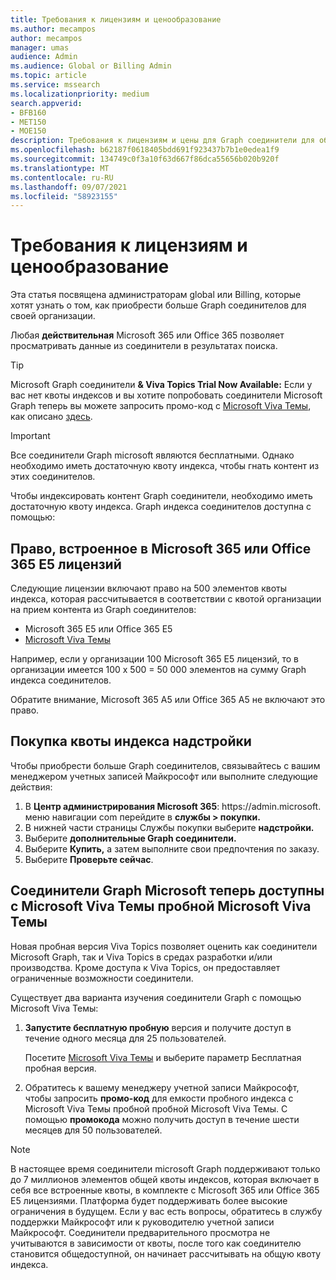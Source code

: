 ```yaml
---
title: Требования к лицензиям и ценообразование
ms.author: mecampos
author: mecampos
manager: umas
audience: Admin
ms.audience: Global or Billing Admin
ms.topic: article
ms.service: mssearch
ms.localizationpriority: medium
search.appverid:
- BFB160
- MET150
- MOE150
description: Требования к лицензиям и цены для Graph соединители для общего просмотра Поиск (Майкрософт)
ms.openlocfilehash: b62187f0618405bdd691f923437b7b1e0edea1f9
ms.sourcegitcommit: 134749c0f3a10f63d667f86dca55656b020b920f
ms.translationtype: MT
ms.contentlocale: ru-RU
ms.lasthandoff: 09/07/2021
ms.locfileid: "58923155"
---
```

<!---Previous ms.author: rusamai --->

# <a name="license-requirements-and-pricing"></a>Требования к лицензиям и ценообразование

Эта статья посвящена администраторам global или Billing, которые хотят узнать о том, как приобрести больше Graph соединителов для своей организации.

Любая **действительная** Microsoft 365 или Office 365 позволяет просматривать данные из соединители в результатах поиска.

> [!TIP]
> Microsoft Graph соединители **& Viva Topics Trial Now Available:** Если у вас нет квоты индексов и вы хотите попробовать  соединители Microsoft Graph теперь вы можете запросить промо-код с [Microsoft Viva Темы](https://www.microsoft.com/microsoft-viva/topics?activetab=pivot:overviewtab), как описано [здесь](#microsoft-graph-connectors-now-available-with-microsoft-viva-topics-trial).

>[!IMPORTANT]
>Все соединители Graph microsoft являются бесплатными. Однако необходимо иметь достаточную квоту индекса, чтобы гнать контент из этих соединителов.

Чтобы индексировать контент Graph соединители, необходимо иметь достаточную квоту индекса. Graph индекса соединителов доступна с помощью:

## <a name="entitlement-built-into-microsoft-365-or-office-365-e5-licenses"></a>Право, встроенное в Microsoft 365 или Office 365 E5 лицензий

Следующие лицензии включают право на 500 элементов квоты индекса, которая рассчитывается в соответствии с квотой организации на прием контента из Graph соединителов:

* Microsoft 365 E5 или Office 365 E5
* [Microsoft Viva Темы](https://www.microsoft.com/microsoft-viva/topics?activetab=pivot:overviewtab)

Например, если у организации 100 Microsoft 365 E5 лицензий, то в организации имеется 100 х 500 = 50 000 элементов на сумму Graph индекса соединителов.

<!---Comment requested in PR#143--->
Обратите внимание, Microsoft 365 A5 или Office 365 A5 не включают это право.

## <a name="purchase-of-add-on-index-quota"></a>Покупка квоты индекса надстройки
Чтобы приобрести больше Graph соединителов, связывайтесь с вашим менеджером учетных записей Майкрософт или выполните следующие действия:

1. В **Центр администрирования Microsoft 365**: https://<span>admin.microsoft.</span> меню навигации com перейдите в **службы > покупки.**
2. В нижней части страницы Службы покупки выберите **надстройки.**
3. Выберите **дополнительные Graph соединители.**
4. Выберите **Купить,** а затем выполните свои предпочтения по заказу.
5. Выберите **Проверьте сейчас**.

## <a name="microsoft-graph-connectors-now-available-with-microsoft-viva-topics-trial"></a>Соединители Graph Microsoft теперь доступны с Microsoft Viva Темы пробной Microsoft Viva Темы
 Новая пробная версия Viva Topics позволяет оценить как соединители Microsoft Graph, так и Viva Topics в средах разработки и/или производства. Кроме доступа к Viva Topics, он предоставляет ограниченные возможности соединители.

Существует два варианта изучения соединители Graph с помощью Microsoft Viva Темы:

1. **Запустите бесплатную пробную** версия и получите доступ в течение одного месяца для 25 пользователей.

     Посетите [Microsoft Viva Темы](https://www.microsoft.com/microsoft-viva/topics?activetab=pivot:overviewtab) и выберите параметр Бесплатная пробная версия.

2. Обратитесь к вашему менеджеру учетной записи Майкрософт, чтобы запросить **промо-код** для емкости пробного индекса с Microsoft Viva Темы пробной пробной Microsoft Viva Темы. С помощью **промокода** можно получить доступ в течение шести месяцев для 50 пользователей.

> [!NOTE]
> В настоящее время соединители microsoft Graph поддерживают только до 7 миллионов элементов общей квоты индексов, которая включает в себя все встроенные квоты, в комплекте с Microsoft 365 или Office 365 E5 лицензиями. Платформа будет поддерживать более высокие ограничения в будущем. Если у вас есть вопросы, обратитесь в службу поддержки Майкрософт или к руководителю учетной записи Майкрософт.
> Соединители предварительного просмотра не учитываются в зависимости от квоты, после того как соединителю становится общедоступной, он начинает рассчитывать на общую квоту индекса.
